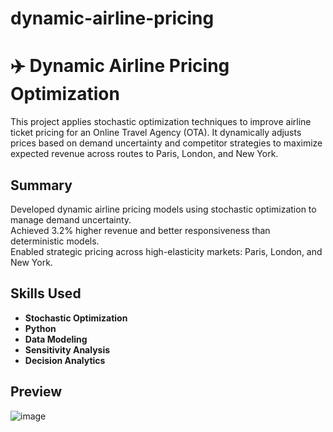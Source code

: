 # dynamic-airline-pricing
# ✈️ Dynamic Airline Pricing Optimization

This project applies stochastic optimization techniques to improve airline ticket pricing for an Online Travel Agency (OTA). It dynamically adjusts prices based on demand uncertainty and competitor strategies to maximize expected revenue across routes to Paris, London, and New York.


## Summary

Developed dynamic airline pricing models using stochastic optimization to manage demand uncertainty.  
Achieved 3.2% higher revenue and better responsiveness than deterministic models.  
Enabled strategic pricing across high-elasticity markets: Paris, London, and New York.


## Skills Used

- **Stochastic Optimization**
- **Python**
- **Data Modeling**
- **Sensitivity Analysis**
- **Decision Analytics**

## Preview 
![image](https://github.com/user-attachments/assets/9cfcbcf0-e67a-434e-8aa9-193df5a62e45)



